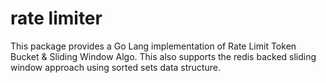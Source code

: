 rate limiter
==========

This package provides a Go Lang implementation of Rate Limit Token Bucket & Sliding Window Algo.
This also supports the redis backed sliding window approach using sorted sets data structure.


